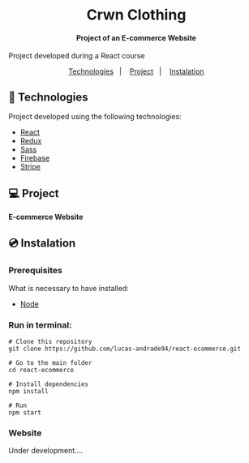 <h1 align="center">
    Crwn Clothing
</h1>

<h4 align="center">
  	Project of an E-commerce Website
</h4>

<p>Project developed during a React course</p>

<p align="center">
	<a href="#-technologies">Technologies</a>&nbsp;&nbsp;&nbsp;|&nbsp;&nbsp;&nbsp;
	<a href="#-project">Project</a>&nbsp;&nbsp;&nbsp;|&nbsp;&nbsp;&nbsp;
	<a href="#-instalation">Instalation</a>
</p>


## 🤖 Technologies
Project developed using the following technologies:

- [React](https://reactjs.org/)
- [Redux](https://redux.js.org/)
- [Sass](https://sass-lang.com/)
- [Firebase](https://firebase.google.com/)
- [Stripe](https://stripe.com/en-ca)


## 💻 Project
**E-commerce Website**


## 💿 Instalation
### Prerequisites
What is necessary to have installed:
- [Node](https://nodejs.org/en/download/)


### Run in terminal:
```
# Clone this repository
git clone https://github.com/lucas-andrade94/react-ecommerce.git

# Go to the main folder
cd react-ecommerce

# Install dependencies
npm install

# Run
npm start
```


### Website
Under development....
